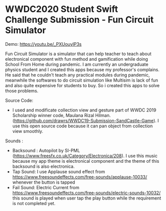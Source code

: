# WWDC2020 Student Swift Challenge Submission - Fun Circuit Simulator

Demo: https://youtu.be/_PXUouyIP3s


Fun Circuit Simulator is a simulator that can help teacher to teach about electronical component with fun method and gamification while doing School From Home during pandemic. I am currently an undergraduate physics student and I created this apps because my professor's complains. He said that he couldn't  teach any practical modules during pandemic, meanwhile the softwares to do circuit simulation like Multisim is lack of fun and also quite expensive for students to buy. So i created this apps to solve those problems.

Source Code:
- I used and modificate collection view and gesture part of WWDC 2019 Scholarship winner code, Maulana Rizal Hilman. (https://github.com/drawrs/WWDC19-Submission-SandCastle-Game). I use this open source code because it can pan object from collection view smoothly.

Sounds :
- Backsound : Autopilot by SI-PML (https://www.freesfx.co.uk/Category/Electronica/208). I use this music because my app theme is electronical component and the theme of this backsound is also electronica. 
- Tap Sound: I use Applause sound effect from https://www.freesoundeffects.com/free-sounds/applause-10033/ whenever the button is tapped
- Fail Sound:  Electric Current from https://www.freesoundeffects.com/free-sounds/electric-sounds-10032/ this sound is played when user tap the play button while the requirement is not completed yet.


    
    


